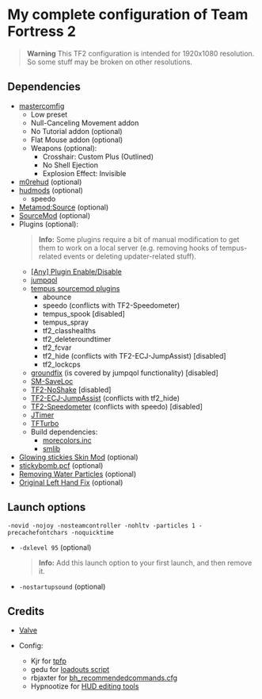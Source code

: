 # My complete configuration of Team Fortress 2

> **Warning**
> This TF2 configuration is intended for 1920x1080 resolution. So some stuff may be broken on other resolutions.

## Dependencies

* [mastercomfig](https://github.com/mastercomfig/mastercomfig)
  * Low preset
  * Null-Canceling Movement addon
  * No Tutorial addon (optional)
  * Flat Mouse addon (optional)
  * Weapons (optional):
    * Crosshair: Custom Plus (Outlined)
    * No Shell Ejection
    * Explosion Effect: Invisible
* [m0rehud](https://github.com/qkeitoe/m0rehud) (optional)
* [hudmods](https://github.com/bakapear/hudmods) (optional)
  * speedo
* [Metamod:Source](https://www.sourcemm.net/downloads.php?branch=stable) (optional)
* [SourceMod](http://www.sourcemod.net/downloads.php?branch=stable) (optional)
* Plugins (optional):
  > **Info:** Some plugins require a bit of manual modification to get them to work on a local server (e.g. removing hooks of tempus-related events or deleting updater-related stuff).
  * [\[Any\] Plugin Enable/Disable](https://forums.alliedmods.net/showthread.php?p=1682844)
  * [jumpqol](https://github.com/chrb22/jumpqol)
  * [tempus sourcemod plugins](https://gitlab.com/tempus-2/public/tempus-sourcemod-plugins)
    * abounce
    * speedo (conflicts with TF2-Speedometer)
    * tempus_spook [disabled]
    * tempus_spray
    * tf2_classhealths
    * tf2_deleteroundtimer
    * tf2_fcvar
    * tf2_hide (conflicts with TF2-ECJ-JumpAssist) [disabled]
    * tf2_lockcps
  * [groundfix](https://github.com/laurirasanen/groundfix) (is covered by jumpqol functionality) [disabled]
  * [SM-SaveLoc](https://github.com/JoinedSenses/SM-SaveLoc)
  * [TF2-NoShake](https://github.com/JoinedSenses/TF2-NoShake) [disabled]
  * [TF2-ECJ-JumpAssist](https://github.com/JoinedSenses/TF2-ECJ-JumpAssist) (conflicts with tf2_hide)
  * [TF2-Speedometer](https://github.com/JoinedSenses/TF2-Speedometer) (conflicts with speedo) [disabled]
  * [JTimer](https://jump.tf/forum/index.php?topic=904.0)
  * [TFTurbo](https://forums.alliedmods.net/showthread.php?t=190389)
  * Build dependencies:
    * [morecolors.inc](https://github.com/DoctorMcKay/sourcemod-plugins/blob/master/scripting/include/morecolors.inc)
    * [smlib](https://gitlab.com/counterstrikesource/sm-plugins/smlib)
* [Glowing stickies Skin Mod](https://jump.tf/forum/index.php?topic=17.0) (optional)
* [stickybomb.pcf](https://discord.com/channels/373855931169243146/373855931169243149/1057117208205066311) (optional)
* [Removing Water Particles](https://jump.tf/forum/index.php?topic=3152.0) (optional)
* [Original Left Hand Fix](https://gamebanana.com/mods/206388) (optional)

## Launch options

    -novid -nojoy -nosteamcontroller -nohltv -particles 1 -precachefontchars -noquicktime

* `-dxlevel 95` (optional)
  > **Info:** Add this launch option to your first launch, and then remove it.
* `-nostartupsound` (optional)

## Credits

* [Valve](https://www.valvesoftware.com/en/)

* Config:
  * Kjr for [tpfp](https://discord.com/channels/373855931169243146/373855931169243149/1101732562172379228)
  * gedu for [loadouts script](https://www.teamfortress.tv/post/882069/resupply-bind-for-different-loadouts)
  * rbjaxter for [bh_recommendedcommands.cfg](https://github.com/rbjaxter/budhud/blob/master/cfg/bh_recommendedcommands.cfg)
  * Hypnootize for [HUD editing tools](https://github.com/Hypnootize/hypnotize-hud/blob/master/resource/tools/hud%20cfg.cfg)
